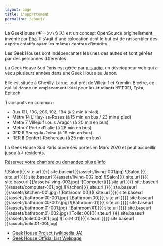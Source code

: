 ```yaml
---
layout: page
title: L'appartement
permalink: /about/
---
```


La GeekHouse (ギークハウス) est un concept OpenSource originellement inventé par [Pha](https://github.com/pha). Il s'agit d'une colocation dont le but est de rassembler des esprits créatifs ayant les mêmes centres d'intérêts.

Les Geek Houses sont indépendantes les unes des autres et sont gérées par des personnes différentes.

La Geek House Sud Paris est gérée par [n-studio](https://github.com/n-studio), un développeur web qui a vécu plusieurs années dans une Geek House au Japon.

Elle est située à Chevilly-Larue, tout prêt de Villejuif et Kremlin-Bicêtre, ce qui lui donne un emplacement idéal pour les étudiants d'EFREI, Epita, Epitech.

Transports en commun :
* Bus 131, 186, 286, 192, 184 (à 2 min à pied)
* Métro 14 L'Hay-les-Roses (à 15 min en bus / 23 min à pied)
* Métro 7 Villejuif Louis Aragon (à 20 min en bus)
* Métro 7 Porte d'Italie (à 28 min en bus)
* RER B Bourg-la-Reine (à 18 min en bus)
* RER B Denfert-Rochereau (à 25 min en bus)

La Geek House Sud Paris ouvre ses portes en Mars 2020 et peut accueillir jusqu'à 4 résidents.

[Réservez votre chambre ou demandez plus d'info](/home/contact)

![Salon]({{ site.url }}{{ site.baseurl }}/assets/living-001.jpg)
![Salon]({{ site.url }}{{ site.baseurl }}/assets/living-002.jpg)
![Salon]({{ site.url }}{{ site.baseurl }}/assets/living-003.jpg)
![Computer]({{ site.url }}{{ site.baseurl }}/assets/computer-001.jpg)
![Kitchen]({{ site.url }}{{ site.baseurl }}/assets/kitchen-001.jpg)
![Bathroom 00]({{ site.url }}{{ site.baseurl }}/assets/bathroom00-001.jpg)
![Bathroom 00]({{ site.url }}{{ site.baseurl }}/assets/bathroom00-002.jpg)
![Bathroom 01]({{ site.url }}{{ site.baseurl }}/assets/bathroom01-001.jpg)
![Bathroom 01]({{ site.url }}{{ site.baseurl }}/assets/bathroom01-002.jpg)
![Toilet 00]({{ site.url }}{{ site.baseurl }}/assets/toilet00-001.jpg)
![Toilet 01]({{ site.url }}{{ site.baseurl }}/assets/toilet01-001.jpg)

* [Geek House Project (wikipedia JA)](https://ja.wikipedia.org/wiki/ギークハウスプロジェクト)
* [Geek House Official List Webpage](https://geekhouse.github.io/rooms/)
